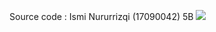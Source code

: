 Source code :
Ismi Nururrizqi (17090042) 5B
<img src="https://raw.githubusercontent.com/ismynr/mk_web2/master/1tugascrud/hasil.png"></img>
